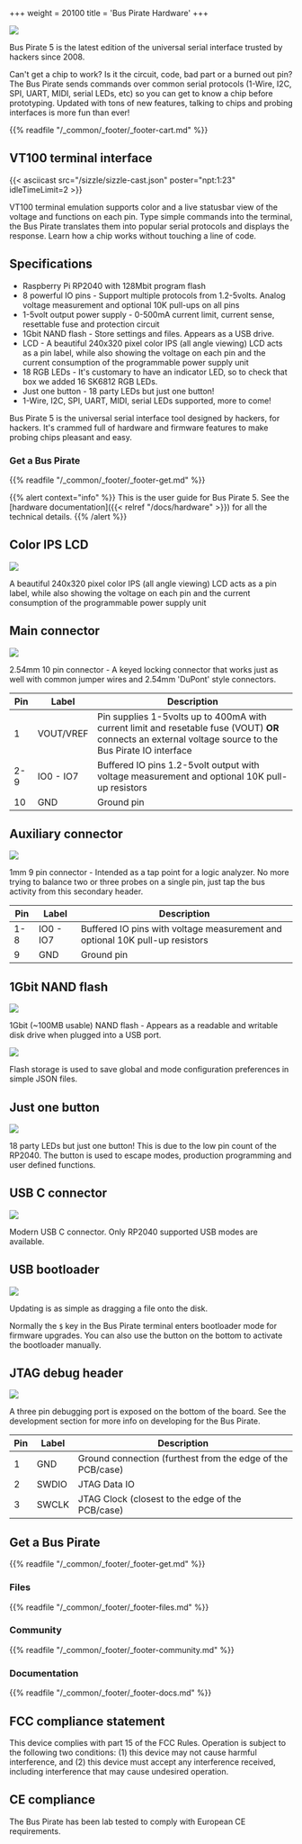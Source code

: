 +++
weight = 20100
title = 'Bus Pirate Hardware'
+++

![](/images/docs/fw/bp5rev10-cover-angle.jpg)

Bus Pirate 5 is the latest edition of the universal serial interface trusted by hackers since 2008.

Can't get a chip to work? Is it the circuit, code, bad part or a burned out pin? The Bus Pirate sends commands over common serial protocols (1-Wire, I2C, SPI, UART, MIDI, serial LEDs, etc) so you can get to know a chip before prototyping. Updated with tons of new features, talking to chips and probing interfaces is more fun than ever!



{{% readfile "/_common/_footer/_footer-cart.md" %}}

## VT100 terminal interface

<!-- ![](/images/docs/fw/teraterm-done.png) -->

{{< asciicast src="/sizzle/sizzle-cast.json" poster="npt:1:23"  idleTimeLimit=2 >}}

VT100 terminal emulation supports color and a live statusbar view of the voltage and functions on each pin. Type simple commands into the terminal, the Bus Pirate translates them into popular serial protocols and displays the response. Learn how a chip works without touching a line of code.

## Specifications

- Raspberry Pi RP2040 with 128Mbit program flash
- 8 powerful IO pins - Support multiple protocols from 1.2-5volts. Analog voltage measurement and optional 10K pull-ups on all pins
- 1-5volt output power supply - 0-500mA current limit, current sense, resettable fuse and protection circuit
- 1Gbit NAND flash - Store settings and files. Appears as a USB drive.
- LCD - A beautiful 240x320 pixel color IPS (all angle viewing) LCD acts as a pin label, while also showing the voltage on each pin and the current consumption of the programmable power supply unit
- 18 RGB LEDs - It's customary to have an indicator LED, so to check that box we added 16 SK6812 RGB LEDs.
- Just one button - 18 party LEDs but just one button!
- 1-Wire, I2C, SPI, UART, MIDI, serial LEDs supported, more to come!

Bus Pirate 5 is the universal serial interface tool designed by hackers, for hackers. It's crammed full of hardware and firmware features to make probing chips pleasant and easy.

### Get a Bus Pirate
 

{{% readfile "/_common/_footer/_footer-get.md" %}}  

{{% alert context="info" %}}
This is the user guide for Bus Pirate 5. See the [hardware documentation]({{< relref "/docs/hardware" >}}) for all the technical details.
{{% /alert %}}

## Color IPS LCD

![](/images/docs/fw/bp5rev10-cover-2.jpg)

A beautiful 240x320 pixel color IPS (all angle viewing) LCD acts as a pin label, while also showing the voltage on each pin and the current consumption of the programmable power supply unit

## Main connector
![](/images/docs/hw/bp6rev2/connectors.jpg)

2.54mm 10 pin connector - A keyed locking connector that works just as well with common jumper wires and 2.54mm 'DuPont' style connectors.

|Pin|Label|Description|
|-|-|-|
|1|VOUT/VREF|Pin supplies 1-5volts up to 400mA with current limit and resetable fuse (VOUT) **OR** connects an external voltage source to the Bus Pirate IO interface|
|2-9|IO0 - IO7|Buffered IO pins 1.2-5volt output with voltage measurement and optional 10K pull-up resistors|
|10|GND| Ground pin|

## Auxiliary connector

![](/images/docs/fw/bp5-aux.jpg)

1mm 9 pin connector - Intended as a tap point for a logic analyzer. No more trying to balance two or three probes on a single pin, just tap the bus activity from this secondary header.

|Pin|Label|Description|
|-|-|-|
|1-8|IO0 - IO7|Buffered IO pins with voltage measurement and optional 10K pull-up resistors|
|9|GND| Ground pin|

## 1Gbit NAND flash

![](/images/docs/fw/bp5rev10-nand.jpg)

1Gbit (~100MB usable) NAND flash - Appears as a readable and writable disk drive when plugged into a USB port. 

![](/images/docs/fw/json-config.png)

Flash storage is used to save global and mode configuration preferences in simple JSON files. 

## Just one button

![](/images/docs/fw/bp5-onebutton.jpg)

18 party LEDs but just one button! This is due to the low pin count of the RP2040. The button is used to escape modes, production programming and user defined functions.

## USB C connector
![](/images/docs/fw/bp5-usbc.jpg)

Modern USB C connector. Only RP2040 supported USB modes are available.

## USB bootloader

![](/images/docs/fw/bp5-back.jpg)

Updating is as simple as dragging a file onto the disk. 

Normally the ```$``` key in the Bus Pirate terminal enters bootloader mode for firmware upgrades. You can also use the button on the bottom to activate the bootloader manually. 

## JTAG debug header
![](/images/docs/fw/bp5-debug.jpg)

A three pin debugging port is exposed on the bottom of the board. See the development section for more info on developing for the Bus Pirate.

|Pin|Label|Description|
|-|-|-|
|1|GND|Ground connection (furthest from the edge of the PCB/case)|
|2|SWDIO|JTAG Data IO|
|3|SWCLK|JTAG Clock (closest to the edge of the PCB/case)|

## Get a Bus Pirate

{{% readfile "/_common/_footer/_footer-get.md" %}}

### Files


{{% readfile "/_common/_footer/_footer-files.md" %}}

### Community


{{% readfile "/_common/_footer/_footer-community.md" %}}

### Documentation


{{% readfile "/_common/_footer/_footer-docs.md" %}}

## FCC compliance statement
This device complies with part 15 of the FCC Rules. Operation is subject to the following two conditions: (1) this device may not cause harmful interference, and (2) this device must accept any interference received, including interference that may cause undesired operation.

## CE compliance
The Bus Pirate has been lab tested to comply with European CE requirements.




